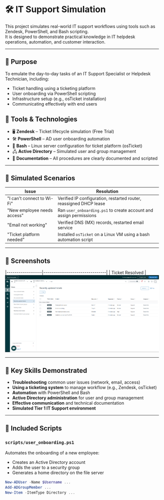 # 🛠️ IT Support Simulation

This project simulates real-world IT support workflows using tools such as Zendesk, PowerShell, and Bash scripting.  
It is designed to demonstrate practical knowledge in IT helpdesk operations, automation, and customer interaction.

---

## 🎯 Purpose

To emulate the day-to-day tasks of an IT Support Specialist or Helpdesk Technician, including:
- Ticket handling using a ticketing platform
- User onboarding via PowerShell scripting
- Infrastructure setup (e.g., osTicket installation)
- Communicating effectively with end users

## 🧰 Tools & Technologies

- 🖥️ **Zendesk** – Ticket lifecycle simulation (Free Trial)
- 🛠️ **PowerShell** – AD user onboarding automation
- 🐧 **Bash** – Linux server configuration for ticket platform (osTicket)
- 🖧 **Active Directory** – Simulated user and group management
- 📜 **Documentation** – All procedures are clearly documented and scripted
  
---

## 💼 Simulated Scenarios

| Issue                            | Resolution                                                                 |
|----------------------------------|-----------------------------------------------------------------------------|
| "I can't connect to Wi-Fi"       | Verified IP configuration, restarted router, reassigned DHCP lease         |
| "New employee needs access"      | Ran `user_onboarding.ps1` to create account and assign permissions         |
| "Email not working"              | Verified DNS (MX) records, restarted email service                         |
| "Ticket platform needed"         | Installed `osTicket` on a Linux VM using a bash automation script          |

---

## 📸 Screenshots

|------------------|--------------------------------|
| Ticket Resolved   | ![](screenshots/Screenshot.png)      

---

## 🧠 Key Skills Demonstrated

- **Troubleshooting** common user issues (network, email, access)
- **Using a ticketing system** to manage workflow (e.g., Zendesk, osTicket)
- **Automation** with PowerShell and Bash
- **Active Directory administration** for user and group management
- **Effective communication** and technical documentation
- **Simulated Tier 1 IT Support environment**

---


## 📜 Included Scripts

### `scripts/user_onboarding.ps1`
Automates the onboarding of a new employee:
- Creates an Active Directory account
- Adds the user to a security group
- Generates a home directory on the file server

```powershell
New-ADUser -Name $Username ...
Add-ADGroupMember ...
New-Item -ItemType Directory ...

